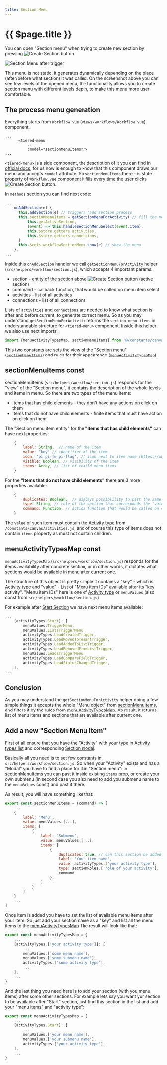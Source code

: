 ```yaml
---
title: Section Menu
---
```


# {{ $page.title }}

You can open "Section menu" when trying to create new section by pressing ![Create Section](./images/create_section_btn.png) 
button.

![Section Menu after trigger](./images/section_menu_after_trigger.png)

This menu is not static, it generates dynamically depending on the place (after/before what section) it was called. 
On the screenshot above you can see few levels of the opened menu, the functionality allows you to create section menu
with different levels depth, to make this menu more user comfortable. 


## The process menu generation
Everything starts from `Workflow.vue` (`views/workflows/Workflow.vue`) component. 
```vue
...
      <tiered-menu
          ...
          :model="sectionMenuItems"/>
...
```
`<tiered-menu>` is a side component, the description of it you can find in 
[official docs](https://primefaces.org/primevue/tieredmenu), for us now is enough to know that this component draws our
menu and accepts `:model` attribute. So `sectionMenuItems` there - is state property of `Workflow.vue` component it fills
every time the user clicks ![Create Section](./images/create_section_btn.png) button.

In `methods` section you can find next code:
```javascript
...
    onAddSection(e) {
      this.addSection(e) // triggers "add section process 
      this.sectionMenuItems = getSectionMenuForActivity( // fill the menu
          this.getActiveSection,
          (event) => this.handleSectionMenuSelect(event.item),
          this.$store.getters.activities,
          this.$store.getters.connections,
      )
      this.$refs.workflowSectionMenu.show(e) // show the menu
    },
...
```
Inside this `onAddSection` handler we call `getSectionMenuForActivity` helper (`src/helpers/workflow/section.js`), 
which accepts 4 important params:
- section - [entity of the section](./sections.md#activity-entity) above ![Create Section](./images/create_section_btn.png) button (active section)
- command - callback function, that would be called on menu item select
- activities - list of all activities
- connections - list of all connections

Lists of `activities` and `connections` are needed to know what section is after and before current, to generate correct
menu.
So as you may understand `getSectionMenuForActivity` returns the `section menu items` in understandable structure for
`<tiered-menu>` component. Inside this  helper we also use next imports:

```javascript
import {menuActivityTypesMap, sectionMenuItems} from '@/constants/canvas/sectionMenu'
```

This two constants are sets the view of the "Section menu" ([`sectionMenuItems`](#sectionmenuitems-const)) and rules 
for their appearance ([`menuActivityTypesMap`](#menuactivitytypesmap-const)). 

## sectionMenuItems const
sectionMenuItems (`src/helpers/workflow/section.js`) responds for the "view" of the "Section menu", it contains the
description of the whole levels and items in menu. 
So there are two types of the menu items: 
- Items that has child elements - they don't have any actions on click on them
- Items that do not have child elements - finite items that must have action on click on them

The "Section menu item entity" for the **"Items that has child elements"** can have next properties:
```javascript
    {
        label: String,  // name of the item
        value: "key" // identifier of the item
        icon: 'pi pi-fw pi-flag', // icon next to item name (https://www.primefaces.org/diamond/icons.xhtml)
        visible: Boolean, // visibility of the item 
        items: Array, // list of chaild menu items
    }
```

For the **"Items that do not have child elements"** there are 3 more properties available:
```javascript
    {
        duplicates: Boolean,  // diplays possiblility to past the same item after this section (with same 'value')
        type: String, // role of the section that corresponds the 'value of this item'
        command: Function, // action function that would be called on click on this item
    }
```
The `value` of such item must contain the [Activity type](./sections.md#section-types) 
from `/constants/canvas/activities.js`, and of course this type of items does not contain `items` property as must not
contain children.

## menuActivityTypesMap const
`menuActivityTypesMap` (`src/helpers/workflow/section.js`) responds for the items availability after concrete section, or in other words, it dictates what
sections would be available in menu after current one.

The structure of this object is pretty simple it contains a "key" - which is [Activity type](./sections.md#section-types)
and "value" - List of "Menu item IDs" available after its "key activity".
"Menu item IDs" here is one of [Activity type](./sections.md#section-types) or `menuValues` (also const from 
`src/helpers/workflow/section.js`)

For example after [Start Section](./sections.md#start) we have next menu items available:
```javascript
...
    [activityTypes.Start]: [
        menuValues.TriggerMenu,
        menuValues.ListsTriggerMenu,
        activityTypes.LeadCreatedTrigger,
        activityTypes.LeadMovedToTenantTrigger,
        activityTypes.LeadAddedToListTrigger,
        activityTypes.LeadRemovedFromListTrigger,
        menuValues.LeadsTriggerMenu,
        activityTypes.LeadCompareFieldTrigger,
        activityTypes.LeadStatusChangedTrigger,
    ],
...
```

## Conclusion
As you may understand the `getSectionMenuForActivity` helper doing a few simple things 
it accepts the whole "Menu object" from [sectionMenuItems](#sectionmenuitems-const), and filters it by the rules from
[menuActivityTypesMap](#menuactivitytypesmap-const). As result, it returns list of menu items and sections that are 
available after current one.

## Add a new "Section Menu Item"
First of all ensure that you have the "Activity" with your type in [Activity types list](./sections.md#section-types) 
and corresponding [Section modal](./sectionModals.md).

Basically all you need is to set few constants in `src/helpers/workflow/section.js`:
So when your "Activity" exists and has a "Modal" you have to find a place for it in "Section menu":
in [sectionMenuItems](#sectionmenuitems-const) you can past it inside existing `items` prop, or create your own submenu 
(in second case you also need to add you submenu name to the `menuValues` const) and past it there. 

As result, you will have something like that:
```javascript
export const sectionMenuItems = (command) => [
    ...
    {
        label: 'Menu',
        value: menuValues.[...],
        items: [
            {
                label: 'Submenu',
                value: menuValues.[...],
                items: [
                    { 
                        duplicates: true, // can this section be added after it self
                        label: 'Your item name',
                        value: activityTypes.['your activity type'],
                        type: sectionRoles.['role of your activity'],
                        command 
                    },
                ]
            }
        ]
    }
    ...
]
```

Once item is added you have to set the list of available menu items after your item.
So just add your section name as a "key" and list all the menu items to the 
[menuActivityTypesMap](#menuactivitytypesmap-const)
The result will look like that:
```javascript
export const menuActivityTypesMap = {
    ...
    [activityTypes.['your activity type']]: [
        ...
        menuValues.['some menu name'],
        menuValues.['some submenu name'],
        activityTypes.['some activity type'],
        ...
    ],
    ...
}
```

And the last thing you need here is to add your section (with you menu items) after some other sections. 
For example lets say you want yur section to be available after "Start" section, just find this section in the list and
add your "menu items" and "activity type": 
```javascript
export const menuActivityTypesMap = {
    ...
    [activityTypes.Start]: [
        ...
        menuValues.['your menu name'],
        menuValues.['your submenu name'],
        activityTypes.['your activity type'],
    ],
    ...
}
```